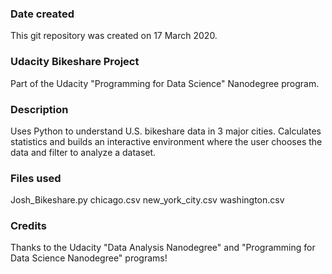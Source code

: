 ### Date created
This git repository was created on 17 March 2020.

### Udacity Bikeshare Project
Part of the Udacity "Programming for Data Science" Nanodegree program.

### Description
Uses Python to understand U.S. bikeshare data in 3 major cities. Calculates statistics and builds an interactive environment where the user chooses the data and filter to analyze a dataset.

### Files used
Josh_Bikeshare.py
chicago.csv
new_york_city.csv
washington.csv

### Credits
Thanks to the Udacity "Data Analysis Nanodegree" and "Programming for Data Science Nanodegree" programs!
